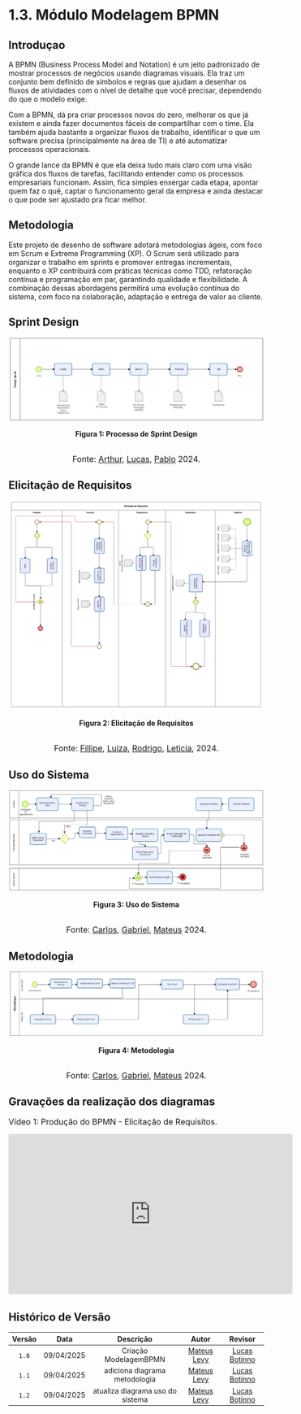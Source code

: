 # 1.3. Módulo Modelagem BPMN

## __Introduçao__

A BPMN (Business Process Model and Notation) é um jeito padronizado de mostrar processos de negócios usando diagramas visuais. Ela traz um conjunto bem definido de símbolos e regras que ajudam a desenhar os fluxos de atividades com o nível de detalhe que você precisar, dependendo do que o modelo exige.

Com a BPMN, dá pra criar processos novos do zero, melhorar os que já existem e ainda fazer documentos fáceis de compartilhar com o time. Ela também ajuda bastante a organizar fluxos de trabalho, identificar o que um software precisa (principalmente na área de TI) e até automatizar processos operacionais.

O grande lance da BPMN é que ela deixa tudo mais claro com uma visão gráfica dos fluxos de tarefas, facilitando entender como os processos empresariais funcionam. Assim, fica simples enxergar cada etapa, apontar quem faz o quê, captar o funcionamento geral da empresa e ainda destacar o que pode ser ajustado pra ficar melhor.


## __Metodologia__

Este projeto de desenho de software adotará metodologias ágeis, com foco em Scrum e Extreme Programming (XP). O Scrum será utilizado para organizar o trabalho em sprints e promover entregas incrementais, enquanto o XP contribuirá com práticas técnicas como TDD, refatoração contínua e programação em par, garantindo qualidade e flexibilidade. A combinação dessas abordagens permitirá uma evolução contínua do sistema, com foco na colaboração, adaptação e entrega de valor ao cliente.



## Sprint Design

![Artefato Sprint Design](../assets/bpmn_designsprint/imagem-bpmn-design-sprint.jpg)

<figcaption align='center'>
    <b>Figura 1: Processo de Sprint Design </b>
</figcaption>
<br>

<div  style="text-align: center">

 <font size="3">Fonte: [Arthur](https://github.com/arthurfonsecaa), [Lucas](https://github.com/bottinolucas), [Pablo](https://github.com/Pabloserrapxx) 2024.</font>

</div>




## Elicitação de Requisitos

![Artefato Elicitação](../assets/bpmn_elicitacao/bpmn_elicitacao.png)

<figcaption align='center'>
    <b>Figura 2: Elicitação de Requisitos </b>
</figcaption>
<br>

<div  style="text-align: center">


 <font size="3">Fonte: [Fillipe](https://github.com/fillipeb50), [Luiza](https://github.com/LuizaMaluf), [Rodrigo](https://github.com/rodfon3301), [Leticia](https://github.com/HladczukLe), 2024.</font>

</div>

## Uso do Sistema

![Artefato usodoSistema](../assets/bpmn_uso_do_sistema/bpmn_uso_do_sistema.jpeg)

<figcaption align='center'>
    <b>Figura 3: Uso do Sistema </b>
</figcaption>
<br>

<div  style="text-align: center">


 <font size="3">Fonte: [Carlos](https://github.com/carlinn1), [Gabriel](https://github.com/gabrielsarcan), [Mateus](https://github.com/mateus9levy) 2024.</font>

</div>


## Metodologia

![Artefato Metodologia](../assets/bpmn_metodologia/bpmn_metodologia.jpeg)

<figcaption align='center'>
    <b>Figura 4: Metodologia </b>
</figcaption>
<br>

<div  style="text-align: center">


 <font size="3">Fonte: [Carlos](https://github.com/carlinn1), [Gabriel](https://github.com/gabrielsarcan), [Mateus](https://github.com/mateus9levy) 2024.</font>

</div>


## Gravações da realização dos diagramas

<font size="3"><p> Vídeo 1: Produção do BPMN - Elicitação de Requisitos.</p></font>

<div style= "max-width:450px">
<iframe width="560" height="315" src="https://www.youtube.com/embed/033lENt9pqk?si=R3IZTteRWgcHv3lg" title="YouTube video player" frameborder="0" allow="accelerometer; autoplay; clipboard-write; encrypted-media; gyroscope; picture-in-picture; web-share" referrerpolicy="strict-origin-when-cross-origin" allowfullscreen></iframe>
</div>


## Histórico de Versão

| Versão | Data | Descrição | Autor | Revisor
|:-:|:-:|:-:|:-:|:-:|
|`1.0`| 09/04/2025 | Criação ModelagemBPMN | [Mateus Levy](https://github.com/mateus9levy) | [Lucas Botinno](https://github.com/bottinolucas) |
|`1.1`| 09/04/2025 | adiciona diagrama metodologia| [Mateus Levy](https://github.com/mateus9levy) | [Lucas Botinno](https://github.com/bottinolucas) |
|`1.2`| 09/04/2025 | atualiza diagrama uso do sistema| [Mateus Levy](https://github.com/mateus9levy) | [Lucas Botinno](https://github.com/bottinolucas) |






